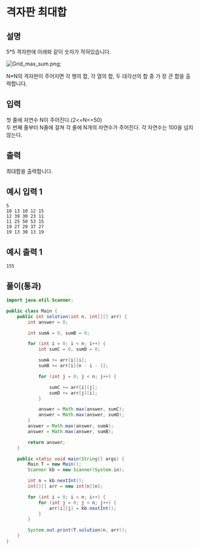 # 격자판 최대합

## 설명

5*5 격자판에 아래롸 같이 숫자가 적혀있습니다.

![Grid_max_sum.png](../img/Grid_max_sum/png);

N*N의 격자판이 주어지면 각 행의 합, 각 열의 합, 두 대각선의 합 중 가 장 큰 합을 출력합니다.

## 입력

첫 줄에 자연수 N이 주어진다.(2<=N<=50)  
두 번째 줄부터 N줄에 걸쳐 각 줄에 N개의 자연수가 주어진다. 각 자연수는 100을 넘지 않는다.

## 출력

최대합을 출력합니다.

## 예시 입력 1

```
5
10 13 10 12 15
12 39 30 23 11
11 25 50 53 15
19 27 29 37 27
19 13 30 13 19

```

## 예시 출력 1

```
155
```

## 풀이(통과)

```java
import java.util.Scanner;

public class Main {
    public int solution(int n, int[][] arr) {
        int answer = 0;

        int sumA = 0, sumB = 0;

        for (int i = 0; i < n; i++) {
            int sumC = 0, sumD = 0;

            sumA += arr[i][i];
            sumB += arr[i][n - i - 1];

            for (int j = 0; j < n; j++) {

                sumC += arr[i][j];
                sumD += arr[j][i];
            }

            answer = Math.max(answer, sumC);
            answer = Math.max(answer, sumD);
        }
        answer = Math.max(answer, sumA);
        answer = Math.max(answer, sumB);

        return answer;
    }

    public static void main(String[] args) {
        Main T = new Main();
        Scanner kb = new Scanner(System.in);

        int n = kb.nextInt();
        int[][] arr = new int[n][n];

        for (int i = 0; i < n; i++) {
            for (int j = 0; j < n; j++) {
                arr[i][j] = kb.nextInt();
            }
        }

        System.out.print(T.solution(n, arr));
    }
}
```